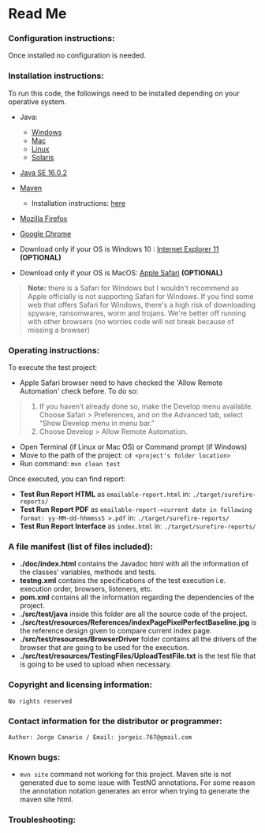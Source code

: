 # Read Me
	
### Configuration instructions:

Once installed no configuration is needed.

### Installation instructions:

To run this code, the followings need to be installed depending on your operative system.

- Java:
	- [Windows](https://java.com/en/download/help/windows_manual_download.xml)
	- [Mac](https://java.com/en/download/help/mac_install.xml)
	- [Linux](https://java.com/en/download/help/linux_install.xml)
	- [Solaris](https://java.com/en/download/help/solaris_install.xml)
	
- [Java SE 16.0.2](https://www.oracle.com/java/technologies/javase-downloads.html)

- [Maven](https://maven.apache.org/download.cgi)
	- Installation instructions: [here](https://www.baeldung.com/install-maven-on-windows-linux-mac)

- [Mozilla Firefox](https://www.mozilla.org/en-US/firefox/download/thanks/)

- [Google Chrome](https://www.google.com/chrome/?brand=BNSD&gclid=Cj0KCQjw-NaJBhDsARIsAAja6dMMi5e26GEsOsBpuZxsg7tuW3PG6iDpAameNprLb_r15VFOLtRdLXoaAhl2EALw_wcB&gclsrc=aw.ds)

- Download only if your OS is Windows 10 : [Internet Explorer 11](https://www.microsoft.com/en-us/download/confirmation.aspx?id=40907) **(OPTIONAL)**

- Download only if your OS is MacOS: [Apple Safari](https://support.apple.com/en-us/HT204416) **(OPTIONAL)**

> **Note:** there is a Safari for Windows but I wouldn't recommend as Apple officially is not supporting Safari for Windows. If you find some web that offers
> Safari for Windows, there's a high risk of downloading spyware, ransomwares, worm and trojans. We're better off running with other browsers (no worries code will not break because of missing a browser)


### Operating instructions:

To execute the test project:

- Apple Safari browser need to have checked the 'Allow Remote Automation' check before. To do so:

>
> 1. If you haven’t already done so, make the Develop menu available. Choose Safari > Preferences, and on the Advanced tab, select “Show Develop menu in menu bar.” 
> 2. Choose Develop > Allow Remote Automation.
>

- Open Terminal (if Linux or Mac OS) or Command prompt (if Windows)
- Move to the path of the project: `cd <project's folder location>`
- Run command: `mvn clean test`

Once executed, you can find report:

- **Test Run Report HTML** as `emailable-report.html` in: `./target/surefire-reports/`
- **Test Run Report PDF** as `emailable-report-<current date in following format: yy-MM-dd-hhmmssS >.pdf` in: `./target/surefire-reports/`
- **Test Run Report Interface** as `index.html` in: `./target/surefire-reports/`


### A file manifest (list of files included):
- **./doc/index.html** contains the Javadoc html with all the information of the classes' variables, methods and tests.
- **testng.xml** contains the specifications of the test execution i.e. execution order, browsers, listeners, etc.
- **pom.xml** contains all the information regarding the dependencies of the project.
- **./src/test/java** inside this folder are all the source code of the project.
- **./src/test/resources/References/indexPagePixelPerfectBaseline.jpg**  is the reference design given to compare current index page.
- **./src/test/resources/BrowserDriver** folder contains all the drivers of the browser that are going to be used for the execution.
- **./src/test/resources/TestingFiles/UploadTestFile.txt** is the test file that is going to be used to upload when necessary.


### Copyright and licensing information:

	No rights reserved

### Contact information for the distributor or programmer:

	Author: Jorge Canario / Email: jorgeic.767@gmail.com

### Known bugs:

- `mvn site` command not working for this project. Maven site is not generated due to some issue with TestNG annotations. For some reason the annotation notation generates an error when
trying to generate the maven site html.

### Troubleshooting:


